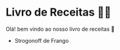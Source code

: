 # Livro de Receitas :man_cook:

Olá! bem vindo ao nosso livro de receitas :clap:

- Strogonoff de Frango 

  

